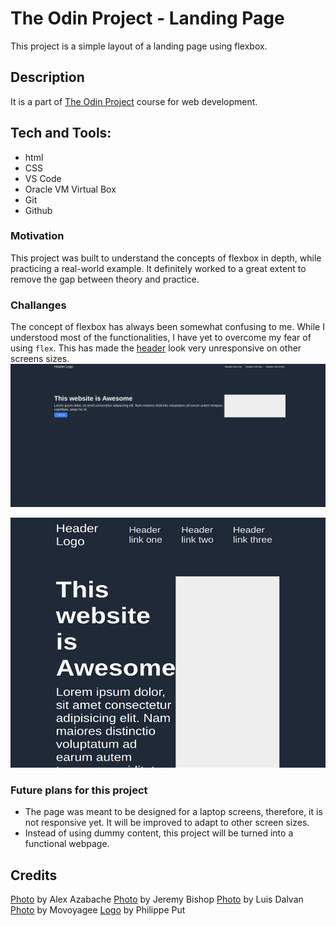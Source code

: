 # The Odin Project - Landing Page
This project is a simple layout of a landing page using flexbox.

## Description
It is a part of [The Odin Project](https://www.theodinproject.com/lessons/foundations-landing-page)
 course for web development.
## Tech and Tools:
- html
- CSS
- VS Code
- Oracle VM Virtual Box
- Git
- Github
### Motivation 
This project was built to understand the concepts of flexbox in depth, while practicing a real-world example.
It definitely worked to  a great extent to remove the gap between theory and practice.
### Challanges
The concept of flexbox has always been somewhat confusing to me. While I understood most of the functionalities, I have yet to overcome my fear of using `flex`. This has made the [header](index.html) look very unresponsive on other screens sizes.
<img src="img/zoom-out" alt="Header on zoomed out screen" width="800">

<img src="img/small-scr.png" alt="Header on small screen" width="800" height="400">

### Future plans for this project 
* The page was meant to be designed for a laptop screens, therefore, it is not responsive yet. It will be improved to adapt to other screen sizes.
* Instead of using dummy content, this project will be turned into a functional webpage.
## Credits
[Photo](https://www.pexels.com/photo/milky-way-galaxy-above-a-rock-formation-5117913/) by Alex Azabache 
[Photo](https://www.pexels.com/photo/body-of-water-2524874/) by Jeremy Bishop 
[Photo](https://www.pexels.com/photo/green-grass-near-trees-1770809/) by Luis Dalvan 
[Photo](https://www.pexels.com/photo/person-standing-on-sand-during-night-time-4591254/) by Movoyagee 
[Logo](https://www.flickr.com/photos/ineedair/15693409827) by Philippe Put 
